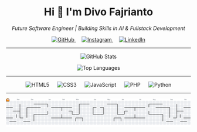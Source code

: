 <h1 align="center">Hi 👋 I'm Divo Fajrianto</h1>
<p align="center"><i>Future Software Engineer | Building Skills in AI & Fullstack Development</i></p>

<div align="center">
  <a href="https://github.com/divofajrianto24" target="_blank" rel="noopener noreferrer">
    <img src="https://www.vectorlogo.zone/logos/github/github-icon.svg" height="36" alt="GitHub" />
  </a>
  <img width="12" />
  <a href="https://instagram.com/divosphere" target="_blank" rel="noopener noreferrer">
    <img src="https://www.vectorlogo.zone/logos/instagram/instagram-icon.svg" height="36" alt="Instagram" />
  </a>
  <img width="12" />
  <a href="https://www.linkedin.com/in/divo-fajrianto-168150383/" target="_blank" rel="noopener noreferrer">
    <img src="https://www.vectorlogo.zone/logos/linkedin/linkedin-icon.svg" height="36" alt="LinkedIn" />
  </a>
</div>

---

<div align="center">
<img
  src="https://github-readme-stats.vercel.app/api?username=divofajrianto24
    &show_icons=true
    &include_all_commits=true
    &count_private=true
    &theme=dracula
    &hide_border=false
    &cache_seconds=21600
    &v=2"
  height="160"
  alt="GitHub Stats"
/>

  <img
    src="https://github-readme-stats.vercel.app/api/top-langs?username=divofajrianto24&locale=en&hide_title=false&layout=compact&card_width=320&langs_count=5&theme=dracula&hide_border=false&cache_seconds=1800"
    height="160"
    alt="Top Languages"
  />
</div>

---

<div align="center">
  <img src="https://cdn.jsdelivr.net/gh/devicons/devicon/icons/html5/html5-original.svg" height="44" alt="HTML5" />
  <img width="14" />
  <img src="https://cdn.jsdelivr.net/gh/devicons/devicon/icons/css3/css3-original.svg" height="44" alt="CSS3" />
  <img width="14" />
  <img src="https://cdn.jsdelivr.net/gh/devicons/devicon/icons/javascript/javascript-original.svg" height="44" alt="JavaScript" />
  <img width="14" />
  <img src="https://cdn.jsdelivr.net/gh/devicons/devicon/icons/php/php-original.svg" height="44" alt="PHP" />
  <img width="14" />
  <img src="https://cdn.jsdelivr.net/gh/devicons/devicon/icons/python/python-original.svg" height="44" alt="Python" />
</div>

---

<picture>
  <source media="(prefers-color-scheme: dark)" srcset="https://raw.githubusercontent.com/divofajrianto24/divofajrianto24/output/pacman-contribution-graph-dark.svg">
  <source media="(prefers-color-scheme: light)" srcset="https://raw.githubusercontent.com/divofajrianto24/divofajrianto24/output/pacman-contribution-graph.svg">
  <img alt="Pacman contribution graph" src="https://raw.githubusercontent.com/divofajrianto24/divofajrianto24/output/pacman-contribution-graph.svg">
</picture>
